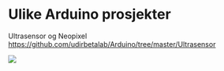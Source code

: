 # Ulike Arduino prosjekter

Ultrasensor og Neopixel<br>
https://github.com/udirbetalab/Arduino/tree/master/Ultrasensor

<img src="https://github.com/larsgimse/twitterPillow/raw/master/ultra_lcd_neopixel_.png width=300">

